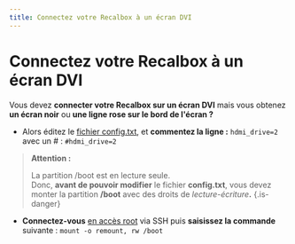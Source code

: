 ```yaml
---
title: Connectez votre Recalbox à un écran DVI
---
```


# Connectez votre Recalbox à un écran DVI

Vous devez **connecter votre Recalbox sur un écran DVI** mais vous obtenez **un écran noir** ou **une ligne rose sur le bord de l'écran ?**

* Alors éditez le [fichier config.txt](/v/francais/tutoriels/systeme/modification/editer-le-fichier-config.txt), et **commentez la ligne :** `hdmi_drive=2` avec un \# : `#hdmi_drive=2`


>**Attention :**
>
>La partition /boot est en lecture seule.  
>Donc, **avant de pouvoir modifier** le fichier **config.txt**, vous devez monter la partition **/boot** avec des droits de _lecture-écriture_**.**
{.is-danger}

* **Connectez-vous** [en accès root](/v/francais/tutoriels/systeme/acces/acces-root-via-terminal) via SSH puis **saisissez la commande** suivante :  `mount -o remount, rw /boot`

